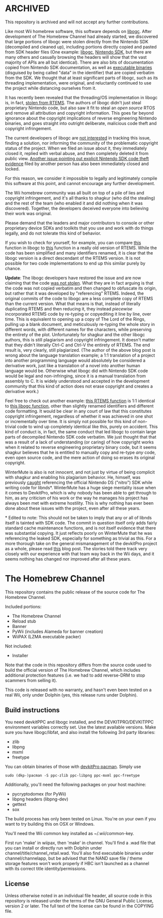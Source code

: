 # ARCHIVED

This repository is archived and will not accept any further contributions.

Like most Wii homebrew software, this software depends on [libogc](https://github.com/devkitPro/libogc).
After development of The Homebrew Channel had already started, we discovered that large portions of libogc
were stolen directly from the Nintendo SDK (decompiled and cleaned up), including portions directly copied
and pasted from SDK header files (One example:
[libogc](https://github.com/devkitPro/libogc/blob/52c525a13fd1762c10395c78875e3260f94368b5/libogc/video.c#L91),
[Nintendo SDK](https://github.com/RenaKunisaki/SFA-Amethyst/blob/7844a5fe15485bf79fe672ef7d47f44d76b98b0f/include/gc/revolution/gx/GXFrameBuffer.h#L220),
but there are many others and casually browsing the headers will show that the vast majority of APIs are all
but identical). There are also bits of documentation copied from Nintendo SDK documentation, as well as
[executable binaries](https://github.com/devkitPro/libogc/blob/52c525a13fd1762c10395c78875e3260f94368b5/libogc/card.c#L129)
(disguised by being called "data" in the identifier) that are copied verbatim from the SDK. We thought that
at least significant parts of libogc, such as its threading implementation, were original, and reluctantly
continued to use the project while distancing ourselves from it.

It has recently been revealed that the threading/OS implementation in libogc is, in fact,
[stolen from RTEMS](https://github.com/derek57/libogc). The authors of libogc didn't just steal proprietary
Nintendo code, but also saw it fit to steal an *open source* RTOS and remove all attribution and copyright
information. This goes far beyond ignorance about the copyright implications of reverse engineering Nintendo
binaries, and goes straight into outright deliberate, malicious code theft and copyright infringement.

The current developers of libogc are [not interested](https://github.com/devkitPro/libogc/issues/201) in
tracking this issue, finding a solution, nor informing the community of the problematic copyright status of
the project. When we filed an issue about it, they immediately closed it, replied with verbal abuse, and then
completely deleted it from public view.
[Another issue pointing out explicit Nintendo SDK code theft evidence](https://github.com/devkitPro/libogc/issues/204)
filed by another person has also been immediately closed and locked.

For this reason, we consider it impossible to legally and legitimately compile this software at this point,
and cannot encourage any further development.

The Wii homebrew community was all built on top of a pile of lies and copyright infringement, and it's all
thanks to shagkur (who did the stealing) and the rest of the team (who enabled it and did nothing when it was
discovered). Together, the developers deceived everyone into believing their work was original.

Please demand that the leaders and major contributors to console or other proprietary device SDKs and
toolkits that you use and work with do things legally, and do not tolerate this kind of behavior.

If you wish to check for yourself, for example, you can compare
[this](https://github.com/devkitPro/libogc/blob/52c525a13fd1762c10395c78875e3260f94368b5/libogc/lwp_threads.c#L580)
function in libogc to
[this](https://github.com/atgreen/RTEMS/blob/2f200c7e642c214accb7cc6bd7f0f1784deec833/c/src/exec/score/src/thread.c#L385)
function in a really old version of RTEMS. While the code has been simplified and many identifiers renamed, it
is clear that the libogc version is a direct descendant of the RTEMS version. It is not possible for two code
implementations to end up this similar purely by chance.

**Update**: The libogc developers have restored the issue and are now claiming that the code
[was not stolen](https://mardy.it/blog/2025/04/no-libogc-did-not-steal-rtems-code.html). What they are in fact
arguing is that the code was not copied verbatim and then changed to obfuscate its origin, but rather that it was
developed by "referencing" RTEMS. Indeed, the original commits of the code to libogc are a less complete copy
of RTEMS than the current version. What that means is that, instead of literally duplicating RTEMS and then
reducing it, they instead *piecewise* incorporated RTEMS code by re-typing or copyediting it line by line,
over time. This is equivalent to opening up a copy of The Lord of the Rings, pulling up a blank document, and
meticulously re-typing the whole story in different words, with different names for the characters, while
preserving the entirety of the plot. Unfortunately for shagkur and the other libogc authors, this is still
plagiarism and copyright infringement. It doesn't matter that they didn't literally Ctrl-C and Ctrl-V the
entirety of RTEMS. The end result is, very clearly, still plagiarized. (The author of the above blog post
is wrong about the language translation example; a 1:1 translation of a project into another programming
language would absolutely be considered a derivative work, just like a translation of a novel into another
human language would be. Otherwise what libogc did with Nintendo SDK code would be legal and non-infringing,
since it is a manual translation from assembly to C. It is widely understood and accepted in the development
community that this kind of action does not erase copyright and creates a derivative work.)

Feel free to check out another example: 
[this RTEMS function](https://github.com/atgreen/RTEMS/blob/f926b34f663debae055330a9e54ee71fc1f65d12/c/src/exec/score/src/thread.c#L1218)
is 1:1 identical to
[this libogc function](https://github.com/devkitPro/libogc/blob/52c525a13fd1762c10395c78875e3260f94368b5/libogc/lwp_threads.c#L388),
other than slightly renamed identifiers and different code formatting. It would be clear in any court of
law that this constitutes copyright infringement, regardless of whether it was achieved in one shot or
incrementally over time. It is simply not possible for this kind of non-trivial code to wind up completely
identical like this, purely on accident. This kind of conduct is, in fact, the same conduct that led libogc
to contain large parts of decompiled Nintendo SDK code verbatim. We just thought that that was a result of a
lack of understanding (or caring) of how copyright works when it related to reverse engineering proprietary
binary code, but it seems shagkur believes that he is entitled to manually copy and re-type *any* code, even
open source code, and the mere action of doing so erases its original copyright.

WinterMute is also is not innocent, and not just by virtue of being complicit with shagkur and enabling his
plagiarism behavior. He, himself, was previously
[caught](https://github.com/devkitPro/libnds/commit/426a369220dcb43320e203f9087de74e43452d84#diff-f376c160388ca187fe35e962eb047fe606338869b515128a6257d3a7a6694ff0R17-R25)
referencing the official Nintendo DS ("nitro") SDK while writing code for libnds\*. WinterMute has a huge
siege mentality issue when it comes to DevkitPro, which is why nobody has been able to get through to him,
as any criticism of his work or the way he manages his project has always been met with extreme hostility.
This is why nothing has ever been done about these issues with the project, even after all these years.

\* Edited to note: This should not be taken to imply that any or all of libnds itself is tainted with SDK
code. The commit in question itself only adds fairly standard cache maintenance functions, and is not itself
evidence that there was substantial copying. It just reflects poorly on WinterMute that he was referencing
the leaked SDK, especially for something as trivial as this. For a more thorough take on the general
mismanagement of the devkitPro project as a whole, please read
[this](https://heyquark.com/brew/2020/07/13/leaving-devkitpro/) blog post. The stories told there track
very closely with our experience with that team way back in the Wii days, and it seems nothing has changed
nor improved after all these years.

# The Homebrew Channel

This repository contains the public release of the source code for
The Homebrew Channel.

Included portions:

* The Homebrew Channel
* Reload stub
* Banner
* PyWii (includes Alameda for banner creation)
* WiiPAX (LZMA executable packer)

Not included:

* Installer

Note that the code in this repository differs from the source code used to build
the official version of The Homebrew Channel, which includes additional
protection features (i.e. we had to add reverse-DRM to stop scammers from
selling it).

This code is released with no warranty, and hasn't even been tested on a real
Wii, only under Dolphin (yes, this release runs under Dolphin).

## Build instructions

You need devkitPPC and libogc installed, and the DEVKITPRO/DEVKITPPC environment
variables correctly set. Use the latest available versions. Make sure you have
libogc/libfat, and also install the following 3rd party libraries:

* zlib
* libpng
* mxml
* freetype

You can obtain binaries of those with
[devkitPro pacman](https://devkitpro.org/wiki/devkitPro_pacman). Simply use

    sudo (dkp-)pacman -S ppc-zlib ppc-libpng ppc-mxml ppc-freetype

Additionally, you'll need the following packages on your host machine:

* pycryptodomex (for PyWii)
* libpng headers (libpng-dev)
* gettext
* sox

The build process has only been tested on Linux. You're on your own if you
want to try building this on OSX or Windows.

You'll need the Wii common key installed as ~/.wii/common-key.

First run 'make' in wiipax, then 'make' in channel. You'll find a .wad file
that you can install or directly run with Dolphin under
channel/title/channel_retail.wad. You'll also find executable binaries under
channel/channelapp, but be advised that the NAND save file / theme storage
features won't work properly if HBC isn't launched as a channel with its
correct title identity/permissions.

## License

Unless otherwise noted in an individual file header, all source code in this
repository is released under the terms of the GNU General Public License,
version 2 or later. The full text of the license can be found in the COPYING
file.
